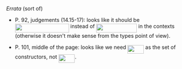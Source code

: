 *Errata* (sort of)

* P. 92, judgements (14.15-17):
looks like it should be <img src="/tex/bd28b29032812b6c2f34bbf2bbee12ad.svg?invert_in_darkmode&sanitize=true" align=middle width=144.78926054999997pt height=24.7161288pt/>
instead of <img src="/tex/8dca0ab1a3311a299651db0ec21443fe.svg?invert_in_darkmode&sanitize=true" align=middle width=109.17273179999998pt height=24.7161288pt/> in the contexts
(otherwise it doesn't make sense from the types point of view).

* P. 101, middle of the page: looks like we need <img src="/tex/436e026ed24a8323d34a7cefa2c64a9d.svg?invert_in_darkmode&sanitize=true" align=middle width=43.835549999999984pt height=22.648391699999998pt/> as the set of constructors, not <img src="/tex/ad92ad37f0d196e080c1ecb48b2f6e9a.svg?invert_in_darkmode&sanitize=true" align=middle width=43.835549999999984pt height=22.648391699999998pt/>.
